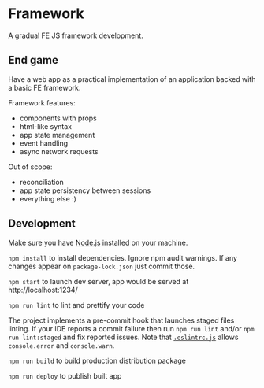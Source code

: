 # Framework

A gradual FE JS framework development.

## End game

Have a web app as a practical implementation
of an application backed with a basic FE framework.

Framework features:

- components with props
- html-like syntax
- app state management
- event handling
- async network requests

Out of scope:

- reconciliation
- app state persistency between sessions
- everything else :)

## Development

Make sure you have [Node.js](https://nodejs.org/en/) installed on your machine.

`npm install` to install dependencies.
Ignore npm audit warnings.
If any changes appear on `package-lock.json` just commit those.

`npm start` to launch dev server, app would be served at http://localhost:1234/

`npm run lint` to lint and prettify your code

The project implements a pre-commit hook that launches staged files linting.
If your IDE reports a commit failure then run `npm run lint` and/or `npm run lint:staged`
and fix reported issues. Note that [`.eslintrc.js`](./.eslintrc.js) allows
`console.error` and `console.warn`.

`npm run build` to build production distribution package

`npm run deploy` to publish built app
